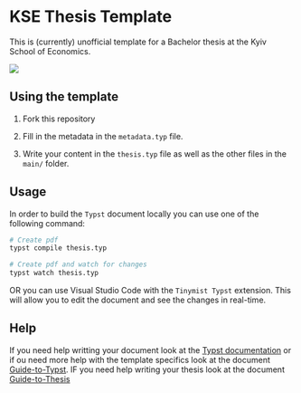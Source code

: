 # KSE Thesis Template

This is (currently) unofficial template for a Bachelor thesis at the Kyiv School of Economics.

![](https://github.com/hei-templates/hei-synd-thesis/blob/main/sample.png)

## Using the template

1. Fork this repository

2. Fill in the metadata in the `metadata.typ` file.

3. Write your content in the `thesis.typ` file as well as the other files in the `main/` folder.

## Usage

In order to build the `Typst` document locally you can use one of the following command:

```bash
# Create pdf
typst compile thesis.typ

# Create pdf and watch for changes
typst watch thesis.typ
```

OR you can use Visual Studio Code with the `Tinymist Typst` extension. This will allow you to edit the document and see the changes in real-time.

## Help

If you need help writting your document look at the [Typst documentation](https://typst.app/docs/) or if ou need more help with the template specifics look at the document [Guide-to-Typst](https://github.com/hei-templates/hei-synd-thesis/blob/main/guide-to-typst.pdf).
IF you need help writing your thesis look at the document [Guide-to-Thesis](https://github.com/hei-templates/hei-synd-thesis/blob/main/guide-to-thesis.pdf)
